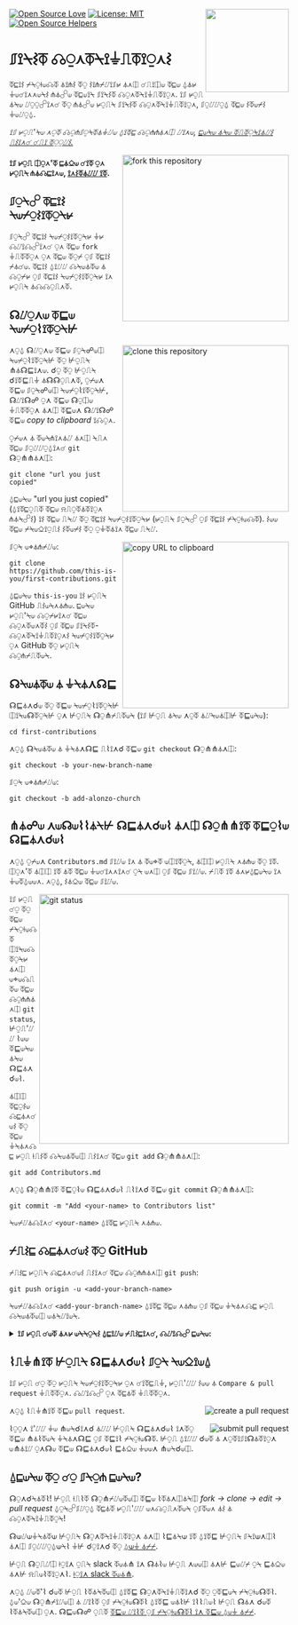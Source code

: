 [![Open Source Love](https://firstcontributions.github.io/open-source-badges/badges/open-source-v1/open-source.svg)](https://github.com/firstcontributions/open-source-badges)
[<img align="right" width="150" src="https://firstcontributions.github.io/assets/Readme/join-slack-team.png">](https://join.slack.com/t/firstcontributors/shared_invite/zt-1hg51qkgm-Xc7HxhsiPYNN3ofX2_I8FA)
[![License: MIT](https://img.shields.io/badge/License-MIT-green.svg)](https://opensource.org/licenses/MIT)
[![Open Source Helpers](https://www.codetriage.com/roshanjossey/first-contributions/badges/users.svg)](https://www.codetriage.com/roshanjossey/first-contributions)


# ⎎⟟⍀⌇⏁ ☊⍜⋏⏁⍀⟟⏚⎍⏁⟟⍜⋏⌇

⏁⊑⟟⌇ ⌿⍀⍜⟊⟒☊⏁ ⏃⟟⋔⌇ ⏁⍜ ⌇⟟⋔⌿⌰⟟⎎⊬ ⏃⋏⎅ ☌⎍⟟⎅⟒ ⏁⊑⟒ ⍙⏃⊬ ⏚⟒☌⟟⋏⋏⟒⍀⌇ ⋔⏃☍⟒ ⏁⊑⟒⟟⍀ ⎎⟟⍀⌇⏁ ☊⍜⋏⏁⍀⟟⏚⎍⏁⟟⍜⋏. ⟟⎎ ⊬⍜⎍ ⏃⍀⟒ ⌰⍜⍜☍⟟⋏☌ ⏁⍜ ⋔⏃☍⟒ ⊬⍜⎍⍀ ⎎⟟⍀⌇⏁ ☊⍜⋏⏁⍀⟟⏚⎍⏁⟟⍜⋏, ⎎⍜⌰⌰⍜⍙ ⏁⊑⟒ ⌇⏁⟒⌿⌇ ⏚⟒⌰⍜⍙.

_⟟⎎ ⊬⍜⎍'⍀⟒ ⋏⍜⏁ ☊⍜⋔⎎⍜⍀⏁⏃⏚⌰⟒ ⍙⟟⏁⊑ ☊⍜⋔⋔⏃⋏⎅ ⌰⟟⋏⟒, [⊑⟒⍀⟒ ⏃⍀⟒ ⏁⎍⏁⍜⍀⟟⏃⌰⌇ ⎍⌇⟟⋏☌ ☌⎍⟟ ⏁⍜⍜⌰⌇.](#tutorials-using-other-tools)_

<img align="right" width="300" src="https://firstcontributions.github.io/assets/Readme/fork.png" alt="fork this repository" />

#### ⟟⎎ ⊬⍜⎍ ⎅⍜⋏'⏁ ⊑⏃⎐⟒ ☌⟟⏁ ⍜⋏ ⊬⍜⎍⍀ ⋔⏃☊⊑⟟⋏⟒, [⟟⋏⌇⏁⏃⌰⌰ ⟟⏁](https://help.github.com/articles/set-up-git/).

## ⎎⍜⍀☍ ⏁⊑⟟⌇ ⍀⟒⌿⍜⌇⟟⏁⍜⍀⊬

⎎⍜⍀☍ ⏁⊑⟟⌇ ⍀⟒⌿⍜⌇⟟⏁⍜⍀⊬ ⏚⊬ ☊⌰⟟☊☍⟟⋏☌ ⍜⋏ ⏁⊑⟒ `fork` ⏚⎍⏁⏁⍜⋏ ⍜⋏ ⏁⊑⟒ ⏁⍜⌿ ⍜⎎ ⏁⊑⟟⌇ ⌿⏃☌⟒.
 ⏁⊑⟟⌇ ⍙⟟⌰⌰ ☊⍀⟒⏃⏁⟒ ⏃ ☊⍜⌿⊬ ⍜⎎ ⏁⊑⟟⌇ ⍀⟒⌿⍜⌇⟟⏁⍜⍀⊬ ⟟⋏ ⊬⍜⎍⍀ ⏃☊☊⍜⎍⋏⏁.

## ☊⌰⍜⋏⟒ ⏁⊑⟒ ⍀⟒⌿⍜⌇⟟⏁⍜⍀⊬

<img align="right" width="300" src="https://firstcontributions.github.io/assets/Readme/clone.png" alt="clone this repository" />

⋏⍜⍙ ☊⌰⍜⋏⟒ ⏁⊑⟒ ⎎⍜⍀☍⟒⎅ ⍀⟒⌿⍜⌇⟟⏁⍜⍀⊬ ⏁⍜ ⊬⍜⎍⍀ ⋔⏃☊⊑⟟⋏⟒. ☌⍜ ⏁⍜ ⊬⍜⎍⍀ ☌⟟⏁⊑⎍⏚ ⏃☊☊⍜⎍⋏⏁, ⍜⌿⟒⋏ ⏁⊑⟒ ⎎⍜⍀☍⟒⎅ ⍀⟒⌿⍜⌇⟟⏁⍜⍀⊬, ☊⌰⟟☊☍ ⍜⋏ ⏁⊑⟒ ☊⍜⎅⟒ ⏚⎍⏁⏁⍜⋏ ⏃⋏⎅ ⏁⊑⟒⋏ ☊⌰⟟☊☍ ⏁⊑⟒ _copy to clipboard_ ⟟☊⍜⋏.

⍜⌿⟒⋏ ⏃ ⏁⟒⍀⋔⟟⋏⏃⌰ ⏃⋏⎅ ⍀⎍⋏ ⏁⊑⟒ ⎎⍜⌰⌰⍜⍙⟟⋏☌ `git` ☊⍜⋔⋔⏃⋏⎅:

```
git clone "url you just copied"
```

⍙⊑⟒⍀⟒ "url you just copied" (⍙⟟⏁⊑⍜⎍⏁ ⏁⊑⟒ ⍾⎍⍜⏁⏃⏁⟟⍜⋏ ⋔⏃⍀☍⌇) ⟟⌇ ⏁⊑⟒ ⎍⍀⌰ ⏁⍜ ⏁⊑⟟⌇ ⍀⟒⌿⍜⌇⟟⏁⍜⍀⊬ (⊬⍜⎍⍀ ⎎⍜⍀☍ ⍜⎎ ⏁⊑⟟⌇ ⌿⍀⍜⟊⟒☊⏁). ⌇⟒⟒ ⏁⊑⟒ ⌿⍀⟒⎐⟟⍜⎍⌇ ⌇⏁⟒⌿⌇ ⏁⍜ ⍜⏚⏁⏃⟟⋏ ⏁⊑⟒ ⎍⍀⌰.

<img align="right" width="300" src="https://firstcontributions.github.io/assets/Readme/copy-to-clipboard.png" alt="copy URL to clipboard" />

⎎⍜⍀ ⟒⌖⏃⋔⌿⌰⟒:

```
git clone https://github.com/this-is-you/first-contributions.git
```

⍙⊑⟒⍀⟒ `this-is-you` ⟟⌇ ⊬⍜⎍⍀ GitHub ⎍⌇⟒⍀⋏⏃⋔⟒. ⊑⟒⍀⟒ ⊬⍜⎍'⍀⟒ ☊⍜⌿⊬⟟⋏☌ ⏁⊑⟒ ☊⍜⋏⏁⟒⋏⏁⌇ ⍜⎎ ⏁⊑⟒ ⎎⟟⍀⌇⏁-☊⍜⋏⏁⍀⟟⏚⎍⏁⟟⍜⋏⌇ ⍀⟒⌿⍜⌇⟟⏁⍜⍀⊬ ⍜⋏ GitHub ⏁⍜ ⊬⍜⎍⍀ ☊⍜⋔⌿⎍⏁⟒⍀.

## ☊⍀⟒⏃⏁⟒ ⏃ ⏚⍀⏃⋏☊⊑

☊⊑⏃⋏☌⟒ ⏁⍜ ⏁⊑⟒ ⍀⟒⌿⍜⌇⟟⏁⍜⍀⊬ ⎅⟟⍀⟒☊⏁⍜⍀⊬ ⍜⋏ ⊬⍜⎍⍀ ☊⍜⋔⌿⎍⏁⟒⍀ (⟟⎎ ⊬⍜⎍ ⏃⍀⟒ ⋏⍜⏁ ⏃⌰⍀⟒⏃⎅⊬ ⏁⊑⟒⍀⟒):

```
cd first-contributions
```

⋏⍜⍙ ☊⍀⟒⏃⏁⟒ ⏃ ⏚⍀⏃⋏☊⊑ ⎍⌇⟟⋏☌ ⏁⊑⟒ `git checkout` ☊⍜⋔⋔⏃⋏⎅:

```
git checkout -b your-new-branch-name
```

⎎⍜⍀ ⟒⌖⏃⋔⌿⌰⟒:

```
git checkout -b add-alonzo-church
```

## ⋔⏃☍⟒ ⋏⟒☊⟒⌇⌇⏃⍀⊬ ☊⊑⏃⋏☌⟒⌇ ⏃⋏⎅ ☊⍜⋔⋔⟟⏁ ⏁⊑⍜⌇⟒ ☊⊑⏃⋏☌⟒⌇

⋏⍜⍙ ⍜⌿⟒⋏ `Contributors.md` ⎎⟟⌰⟒ ⟟⋏ ⏃ ⏁⟒⌖⏁ ⟒⎅⟟⏁⍜⍀, ⏃⎅⎅ ⊬⍜⎍⍀ ⋏⏃⋔⟒ ⏁⍜ ⟟⏁. ⎅⍜⋏'⏁ ⏃⎅⎅ ⟟⏁ ⏃⏁ ⏁⊑⟒ ⏚⟒☌⟟⋏⋏⟟⋏☌ ⍜⍀ ⟒⋏⎅ ⍜⎎ ⏁⊑⟒ ⎎⟟⌰⟒. ⌿⎍⏁ ⟟⏁ ⏃⋏⊬⍙⊑⟒⍀⟒ ⟟⋏ ⏚⟒⏁⍙⟒⟒⋏. ⋏⍜⍙, ⌇⏃⎐⟒ ⏁⊑⟒ ⎎⟟⌰⟒.

<img align="right" width="450" src="https://firstcontributions.github.io/assets/Readme/git-status.png" alt="git status" />

⟟⎎ ⊬⍜⎍ ☌⍜ ⏁⍜ ⏁⊑⟒ ⌿⍀⍜⟊⟒☊⏁ ⎅⟟⍀⟒☊⏁⍜⍀⊬ ⏃⋏⎅ ⟒⌖⟒☊⎍⏁⟒ ⏁⊑⟒ ☊⍜⋔⋔⏃⋏⎅ `git status`, ⊬⍜⎍'⌰⌰ ⌇⟒⟒ ⏁⊑⟒⍀⟒ ⏃⍀⟒ ☊⊑⏃⋏☌⟒⌇.

⏃⎅⎅ ⏁⊑⍜⌇⟒ ☊⊑⏃⋏☌⟒⌇ ⏁⍜ ⏁⊑⟒ ⏚⍀⏃⋏☊⊑ ⊬⍜⎍ ⟊⎍⌇⏁ ☊⍀⟒⏃⏁⟒⎅ ⎍⌇⟟⋏☌ ⏁⊑⟒ `git add` ☊⍜⋔⋔⏃⋏⎅:

```
git add Contributors.md
```

⋏⍜⍙ ☊⍜⋔⋔⟟⏁ ⏁⊑⍜⌇⟒ ☊⊑⏃⋏☌⟒⌇ ⎍⌇⟟⋏☌ ⏁⊑⟒ `git commit` ☊⍜⋔⋔⏃⋏⎅:

```
git commit -m "Add <your-name> to Contributors list"
```

⍀⟒⌿⌰⏃☊⟟⋏☌ `<your-name>` ⍙⟟⏁⊑ ⊬⍜⎍⍀ ⋏⏃⋔⟒.

## ⌿⎍⌇⊑ ☊⊑⏃⋏☌⟒⌇ ⏁⍜ GitHub

⌿⎍⌇⊑ ⊬⍜⎍⍀ ☊⊑⏃⋏☌⟒⌇ ⎍⌇⟟⋏☌ ⏁⊑⟒ ☊⍜⋔⋔⏃⋏⎅ `git push`:

```
git push origin -u <add-your-branch-name>
```

⍀⟒⌿⌰⏃☊⟟⋏☌ `<add-your-branch-name>` ⍙⟟⏁⊑ ⏁⊑⟒ ⋏⏃⋔⟒ ⍜⎎ ⏁⊑⟒ ⏚⍀⏃⋏☊⊑ ⊬⍜⎍ ☊⍀⟒⏃⏁⟒⎅ ⟒⏃⍀⌰⟟⟒⍀.

<details>
<summary> <strong>⟟⎎ ⊬⍜⎍ ☌⟒⏁ ⏃⋏⊬ ⟒⍀⍀⍜⍀⌇ ⍙⊑⟟⌰⟒ ⌿⎍⌇⊑⟟⋏☌, ☊⌰⟟☊☍ ⊑⟒⍀⟒:</strong> </summary>

- ### ⏃⎍⏁⊑⟒⋏⏁⟟☊⏃⏁⟟⍜⋏ ⟒⍀⍀⍜⍀
     <pre>remote: Support for password authentication was removed on August 13, 2021. Please use a personal access token instead.
  remote: Please see https://github.blog/2020-12-15-token-authentication-requirements-for-git-operations/ for more information.
  fatal: Authentication failed for 'https://github.com/<your-username>/first-contributions.git/'</pre>
  ☌⍜ ⏁⍜ [GitHub's ⏁⎍⏁⍜⍀⟟⏃⌰](https://docs.github.com/en/authentication/connecting-to-github-with-ssh/adding-a-new-ssh-key-to-your-github-account) ⍜⋏ ☌⟒⋏⟒⍀⏃⏁⟟⋏☌ ⏃⋏⎅ ☊⍜⋏⎎⟟☌⎍⍀⟟⋏☌ ⏃⋏ ⌇⌇⊑ ☍⟒⊬ ⏁⍜ ⊬⍜⎍⍀ ⏃☊☊⍜⎍⋏⏁.

</details>

## ⌇⎍⏚⋔⟟⏁ ⊬⍜⎍⍀ ☊⊑⏃⋏☌⟒⌇ ⎎⍜⍀ ⍀⟒⎐⟟⟒⍙

⟟⎎ ⊬⍜⎍ ☌⍜ ⏁⍜ ⊬⍜⎍⍀ ⍀⟒⌿⍜⌇⟟⏁⍜⍀⊬ ⍜⋏ ☌⟟⏁⊑⎍⏚, ⊬⍜⎍'⌰⌰ ⌇⟒⟒ ⏃ `Compare & pull request` ⏚⎍⏁⏁⍜⋏. ☊⌰⟟☊☍ ⍜⋏ ⏁⊑⏃⏁ ⏚⎍⏁⏁⍜⋏.

<img style="float: right;" src="https://firstcontributions.github.io/assets/Readme/compare-and-pull.png" alt="create a pull request" />

⋏⍜⍙ ⌇⎍⏚⋔⟟⏁ ⏁⊑⟒ `pull request`.

<img style="float: right;" src="https://firstcontributions.github.io/assets/Readme/submit-pull-request.png" alt="submit pull request" />

⌇⍜⍜⋏ ⟟'⌰⌰ ⏚⟒ ⋔⟒⍀☌⟟⋏☌ ⏃⌰⌰ ⊬⍜⎍⍀ ☊⊑⏃⋏☌⟒⌇ ⟟⋏⏁⍜ ⏁⊑⟒ ⋔⏃⌇⏁⟒⍀ ⏚⍀⏃⋏☊⊑ ⍜⎎ ⏁⊑⟟⌇ ⌿⍀⍜⟊⟒☊⏁. ⊬⍜⎍ ⍙⟟⌰⌰ ☌⟒⏁ ⏃ ⋏⍜⏁⟟⎎⟟☊⏃⏁⟟⍜⋏ ⟒⋔⏃⟟⌰ ⍜⋏☊⟒ ⏁⊑⟒ ☊⊑⏃⋏☌⟒⌇ ⊑⏃⎐⟒ ⏚⟒⟒⋏ ⋔⟒⍀☌⟒⎅.

## ⍙⊑⟒⍀⟒ ⏁⍜ ☌⍜ ⎎⍀⍜⋔ ⊑⟒⍀⟒?

☊⍜⋏☌⍀⏃⏁⌇! ⊬⍜⎍ ⟊⎍⌇⏁ ☊⍜⋔⌿⌰⟒⏁⟒⎅ ⏁⊑⟒ ⌇⏁⏃⋏⎅⏃⍀⎅ _fork -> clone -> edit -> pull request_ ⍙⍜⍀☍⎎⌰⍜⍙ ⏁⊑⏃⏁ ⊬⍜⎍'⌰⌰ ⟒⋏☊⍜⎍⋏⏁⟒⍀ ⍜⎎⏁⟒⋏ ⏃⌇ ⏃ ☊⍜⋏⏁⍀⟟⏚⎍⏁⍜⍀!

☊⟒⌰⟒⏚⍀⏃⏁⟒ ⊬⍜⎍⍀ ☊⍜⋏⏁⍀⟟⏚⎍⏁⟟⍜⋏ ⏃⋏⎅ ⌇⊑⏃⍀⟒ ⟟⏁ ⍙⟟⏁⊑ ⊬⍜⎍⍀ ⎎⍀⟟⟒⋏⎅⌇ ⏃⋏⎅ ⎎⍜⌰⌰⍜⍙⟒⍀⌇ ⏚⊬ ☌⍜⟟⋏☌ ⏁⍜ [⍙⟒⏚ ⏃⌿⌿](https://firstcontributions.github.io/#social-share).

⊬⍜⎍ ☊⍜⎍⌰⎅ ⟊⍜⟟⋏ ⍜⎍⍀ slack ⏁⟒⏃⋔ ⟟⋏ ☊⏃⌇⟒ ⊬⍜⎍ ⋏⟒⟒⎅ ⏃⋏⊬ ⊑⟒⌰⌿ ⍜⍀ ⊑⏃⎐⟒ ⏃⋏⊬ ⍾⎍⟒⌇⏁⟟⍜⋏⌇. [⟊⍜⟟⋏ slack ⏁⟒⏃⋔](https://join.slack.com/t/firstcontributors/shared_invite/zt-1hg51qkgm-Xc7HxhsiPYNN3ofX2_I8FA).

⋏⍜⍙ ⌰⟒⏁'⌇ ☌⟒⏁ ⊬⍜⎍ ⌇⏁⏃⍀⏁⟒⎅ ⍙⟟⏁⊑ ☊⍜⋏⏁⍀⟟⏚⎍⏁⟟⋏☌ ⏁⍜ ⍜⏁⊑⟒⍀ ⌿⍀⍜⟊⟒☊⏁⌇. ⍙⟒'⎐⟒ ☊⍜⋔⌿⟟⌰⟒⎅ ⏃ ⌰⟟⌇⏁ ⍜⎎ ⌿⍀⍜⟊⟒☊⏁⌇ ⍙⟟⏁⊑ ⟒⏃⌇⊬ ⟟⌇⌇⎍⟒⌇ ⊬⍜⎍ ☊⏃⋏ ☌⟒⏁ ⌇⏁⏃⍀⏁⟒⎅ ⍜⋏. ☊⊑⟒☊☍ ⍜⎍⏁ [⏁⊑⟒ ⌰⟟⌇⏁ ⍜⎎ ⌿⍀⍜⟊⟒☊⏁⌇ ⟟⋏ ⏁⊑⟒ ⍙⟒⏚ ⏃⌿⌿](https://firstcontributions.github.io/#project-list).

